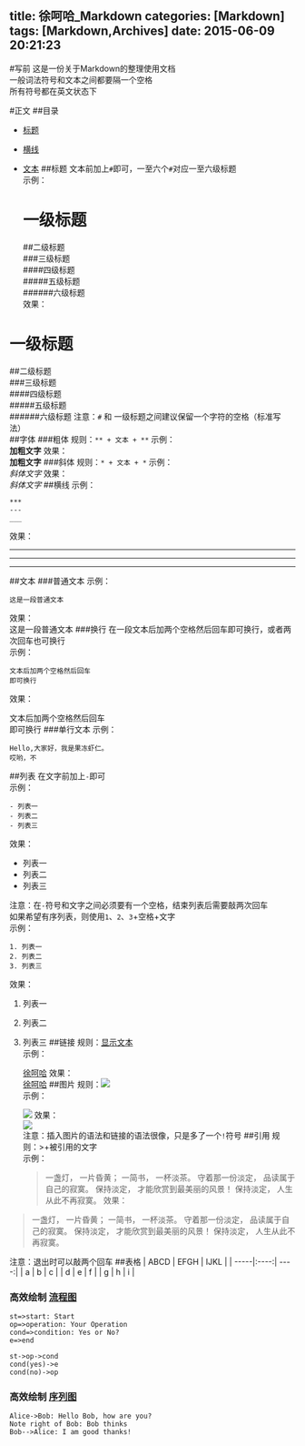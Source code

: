 title: 徐呵哈_Markdown
categories: [Markdown]
tags: [Markdown,Archives]
date: 2015-06-09 20:21:23
---
#写前
这是一份关于Markdown的整理使用文档  
一般词法符号和文本之间都要隔一个空格  
所有符号都在英文状态下
<!--more-->
#正文
##<a name='index'/>目录
* [标题](#title)
* [横线](#line)
* [文本](#text)
##<a name='title'/>标题
文本前加上`#`即可，一至六个`#`对应一至六级标题  
示例：  
  
	# 一级标题  
	##二级标题  
	###三级标题  
	####四级标题  
	#####五级标题  
	######六级标题  
效果：  
# 一级标题  
##二级标题  
###三级标题  
####四级标题  
#####五级标题  
######六级标题
注意：`#` 和 一级标题之间建议保留一个字符的空格（标准写法）  
##字体
###粗体
规则：`** + 文本 + **`
示例：  
	**加粗文字**
效果：  
**加粗文字**
###斜体
规则：`* + 文本 + *`
示例：  
	*斜体文字*
效果：  
*斜体文字*
##<a name='line'/>横线
示例：  
  
	***  
	---  
	___  
效果：  
***
---
___
##<a name='text'/>文本
###普通文本
示例：  

	这是一段普通文本  
效果：  
这是一段普通文本
###换行
在一段文本后加两个空格然后回车即可换行，或者两次回车也可换行  
示例：  

	文本后加两个空格然后回车  
	即可换行  
效果：  

文本后加两个空格然后回车  
即可换行
###单行文本
示例：

	Hello,大家好，我是果冻虾仁。
	哎哟，不
##列表
在文字前加上`-`即可  
示例：

	- 列表一  
	- 列表二  
	- 列表三
效果：  

- 列表一  
- 列表二  
- 列表三  

注意：在`-`符号和文字之间必须要有一个空格，结束列表后需要敲两次回车  
如果希望有序列表，则使用`1`、`2`、`3`+空格+文字  
示例：  

	1. 列表一
	2. 列表二
	3. 列表三  

效果：  

1. 列表一
2. 列表二
3. 列表三
##链接
规则：[显示文本](链接地址)  
示例：  

	[徐呵哈](http://www.inets.wang/blog)
效果：  
[徐呵哈](http://www.inets.wang/blog)
##图片
规则：![](图片链接地址)  
示例：  

	![](http://ww4.sinaimg.cn/bmiddle/aa397b7fjw1dzplsgpdw5j.jpg)
效果：  
![](http://ww4.sinaimg.cn/bmiddle/aa397b7fjw1dzplsgpdw5j.jpg)  
注意：插入图片的语法和链接的语法很像，只是多了一个`!`符号
##引用
规则：>+被引用的文字  
示例：

	> 一盏灯， 一片昏黄； 一简书， 一杯淡茶。 守着那一份淡定， 品读属于自己的寂寞。 保持淡定， 才能欣赏到最美丽的风景！ 保持淡定， 人生从此不再寂寞。
效果：  
> 一盏灯， 一片昏黄； 一简书， 一杯淡茶。 守着那一份淡定， 品读属于自己的寂寞。 保持淡定， 才能欣赏到最美丽的风景！ 保持淡定， 人生从此不再寂寞。  

注意：退出时可以敲两个回车
##表格
| ABCD | EFGH | IJKL |
| -----|:----:| ----:|
| a    | b    | c    |
| d    | e    |  f   |
| g    | h    |   i  |

### 高效绘制 [流程图](https://www.zybuluo.com/mdeditor?url=https://www.zybuluo.com/static/editor/md-help.markdown#7-流程图)

```flow
st=>start: Start
op=>operation: Your Operation
cond=>condition: Yes or No?
e=>end

st->op->cond
cond(yes)->e
cond(no)->op
```

### 高效绘制 [序列图](https://www.zybuluo.com/mdeditor?url=https://www.zybuluo.com/static/editor/md-help.markdown#8-序列图)

```seq
Alice->Bob: Hello Bob, how are you?
Note right of Bob: Bob thinks
Bob-->Alice: I am good thanks!
```
